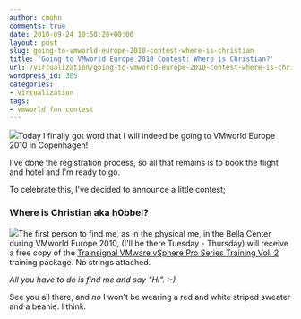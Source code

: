 ```yaml
---
author: cmohn
comments: true
date: 2010-09-24 10:50:28+00:00
layout: post
slug: going-to-vmworld-europe-2010-contest-where-is-christian
title: 'Going to VMworld Europe 2010 Contest: Where is Christian?'
url: /virtualization/going-to-vmworld-europe-2010-contest-where-is-christian/
wordpress_id: 305
categories:
- Virtualization
tags:
- vmworld fun contest
---
```


[![](/images/logos/vmworld_emea_blue_125x125.gif)](http://vmworld.com)Today I finally got word that I will indeed be going to VMworld Europe 2010 in Copenhagen! 

I've done the registration process, so all that remains is to book the flight and hotel and I'm ready to go.

To celebrate this, I've decided to announce a little contest; 



### Where is Christian aka h0bbel?


![](/images/logos/vsphere_pro_series_vol2_able_t.jpg)The first person to find me, as in the physical me, in the Bella Center during VMworld Europe 2010, (I'll be there Tuesday - Thursday) will receive a free copy of the [Trainsignal VMware vSphere Pro Series Training Vol. 2 ](http://www.trainsignal.com/VMware-vSphere-Pro-Series-Training-Vol-2.aspx) training package. No strings attached.

_All you have to do is find me and say "Hi". :-)_

See you all there, and _no_ I won't be wearing a red and white striped sweater and a beanie. I think.


